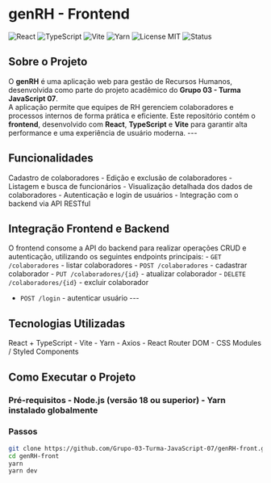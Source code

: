 # genRH - Frontend

![React](https://img.shields.io/badge/React-20232A?style=for-the-badge&logo=react&logoColor=61DAFB)
![TypeScript](https://img.shields.io/badge/TypeScript-007ACC?style=for-the-badge&logo=typescript&logoColor=white)
![Vite](https://img.shields.io/badge/Vite-646CFF?style=for-the-badge&logo=vite&logoColor=FFD62E)
![Yarn](https://img.shields.io/badge/Yarn-2C8EBB?style=for-the-badge&logo=yarn&logoColor=white)
![License MIT](https://img.shields.io/badge/License-MIT-green?style=for-the-badge)
![Status](https://img.shields.io/badge/status-em%20desenvolvimento-yellow?style=for-the-badge) 

## Sobre o Projeto
O **genRH** é uma aplicação web para gestão de Recursos Humanos, desenvolvida como
parte do projeto acadêmico do **Grupo 03 - Turma JavaScript 07**.  
A aplicação permite que equipes de RH gerenciem colaboradores e processos internos de
forma prática e eficiente.
Este repositório contém o **frontend**, desenvolvido com **React**, **TypeScript** e
**Vite** para garantir alta performance e uma experiência de usuário moderna. ---

## Funcionalidades
Cadastro de colaboradores - Edição e exclusão de colaboradores - Listagem e busca de funcionários - Visualização detalhada dos dados de colaboradores - Autenticação e login de usuários - Integração com o backend via API RESTful 

## Integração Frontend e Backend
O frontend consome a API do backend para realizar operações CRUD e autenticação,
utilizando os seguintes endpoints principais: - `GET /colaboradores` - listar colaboradores - `POST /colaboradores` - cadastrar colaborador - `PUT /colaboradores/{id}` - atualizar colaborador - `DELETE /colaboradores/{id}` - excluir colaborador

- `POST /login` - autenticar usuário ---

## Tecnologias Utilizadas
React + TypeScript - Vite - Yarn - Axios - React Router DOM - CSS Modules / Styled Components 

## Como Executar o Projeto

### Pré-requisitos - Node.js (versão 18 ou superior) - Yarn instalado globalmente

### Passos

```bash
git clone https://github.com/Grupo-03-Turma-JavaScript-07/genRH-front.git
cd genRH-front
yarn
yarn dev
```

